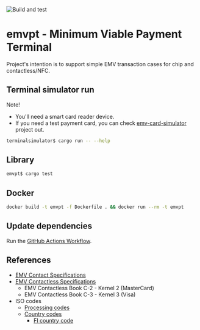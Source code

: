 ![Build and test](https://github.com/mrautio/emvpt/workflows/Docker%20Image%20CI/badge.svg)

# emvpt - Minimum Viable Payment Terminal

Project's intention is to support simple EMV transaction cases for chip and contactless/NFC.

## Terminal simulator run

Note!
- You'll need a smart card reader device.
- If you need a test payment card, you can check [emv-card-simulator](https://github.com/mrautio/emv-card-simulator) project out.

```sh
terminalsimulator$ cargo run -- --help
```

## Library

```sh
emvpt$ cargo test
```

## Docker

```sh
docker build -t emvpt -f Dockerfile . && docker run --rm -t emvpt
```

## Update dependencies

Run the [GitHub Actions Workflow](https://github.com/mrautio/emvpt/actions/workflows/update-dependencies.yml).

## References

* [EMV Contact Specifications](https://www.emvco.com/emv-technologies/contact/)
* [EMV Contactless Specifications](https://www.emvco.com/emv-technologies/contactless/)
  * EMV Contactless Book C-2 - Kernel 2 (MasterCard)
  * EMV Contactless Book C-3 - Kernel 3 (Visa)
* ISO codes
  * [Processing codes](http://www.fintrnmsgtool.com/iso-processing-code.html)
  * [Country codes](https://www.currency-iso.org/dam/downloads/lists/list_one.xml)
    * [FI country code](https://www.iso.org/obp/ui/#iso:code:3166:FI)
